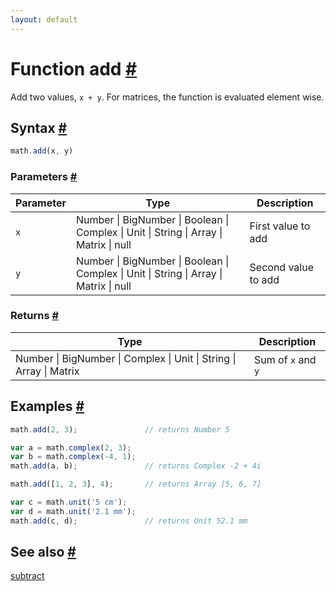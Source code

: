 ```yaml
---
layout: default
---
```


<h1 id="function-add">Function add <a href="#function-add" title="Permalink">#</a></h1>

Add two values, `x + y`.
For matrices, the function is evaluated element wise.


<h2 id="syntax">Syntax <a href="#syntax" title="Permalink">#</a></h2>

```js
math.add(x, y)
```

<h3 id="parameters">Parameters <a href="#parameters" title="Permalink">#</a></h3>

Parameter | Type | Description
--------- | ---- | -----------
`x` | Number &#124; BigNumber &#124; Boolean &#124; Complex &#124; Unit &#124; String &#124; Array &#124; Matrix &#124; null | First value to add
`y` | Number &#124; BigNumber &#124; Boolean &#124; Complex &#124; Unit &#124; String &#124; Array &#124; Matrix &#124; null | Second value to add

<h3 id="returns">Returns <a href="#returns" title="Permalink">#</a></h3>

Type | Description
---- | -----------
Number &#124; BigNumber &#124; Complex &#124; Unit &#124; String &#124; Array &#124; Matrix | Sum of `x` and `y`


<h2 id="examples">Examples <a href="#examples" title="Permalink">#</a></h2>

```js
math.add(2, 3);               // returns Number 5

var a = math.complex(2, 3);
var b = math.complex(-4, 1);
math.add(a, b);               // returns Complex -2 + 4i

math.add([1, 2, 3], 4);       // returns Array [5, 6, 7]

var c = math.unit('5 cm');
var d = math.unit('2.1 mm');
math.add(c, d);               // returns Unit 52.1 mm
```


<h2 id="see-also">See also <a href="#see-also" title="Permalink">#</a></h2>

[subtract](subtract.html)


<!-- Note: This file is automatically generated from source code comments. Changes made in this file will be overridden. -->
